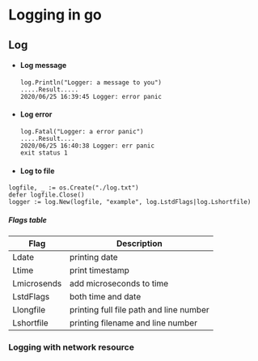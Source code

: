 # Logging in go

## Log
* #### Log message
    ```text
    log.Println("Logger: a message to you")
    .....Result.....
    2020/06/25 16:39:45 Logger: error panic
    ```
* #### Log error
    ```text
    log.Fatal("Logger: a error panic")
    .....Result....
    2020/06/25 16:40:38 Logger: err panic
    exit status 1
    ```
* #### Log to file
```text
logfile, _ := os.Create("./log.txt")
defer logfile.Close()
logger := log.New(logfile, "example", log.LstdFlags|log.Lshortfile)
```
##### Flags table
Flag | Description |
--- | --- |
Ldate | printing date |
Ltime | print timestamp |
Lmicrosends | add microseconds to time |
LstdFlags | both time and date |
Llongfile | printing full file path and line number |
Lshortfile | printing filename and line number |

### Logging with network resource 
